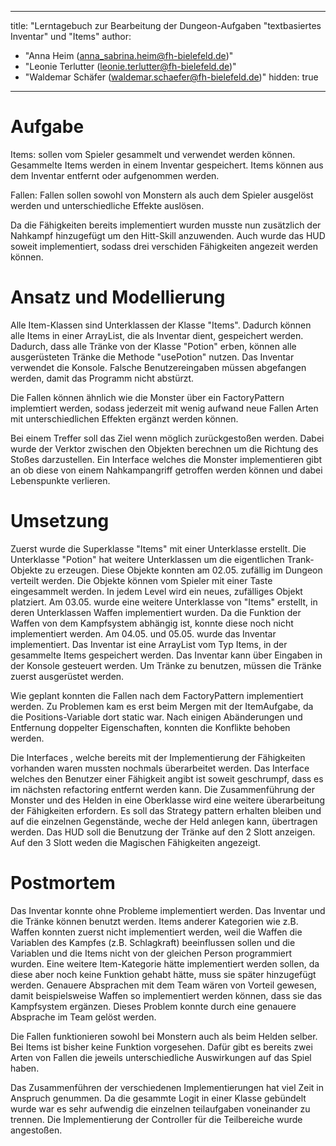 
---
title: "Lerntagebuch zur Bearbeitung der Dungeon-Aufgaben "textbasiertes Inventar" und "Items"
author:
-   "Anna Heim (anna_sabrina.heim@fh-bielefeld.de)"
-   "Leonie Terlutter (leonie.terlutter@fh-bielefeld.de)"
-   "Waldemar Schäfer (waldemar.schaefer@fh-bielefeld.de)"
    hidden: true
---

<!--
Führen Sie zu jeder Woche zur Bearbeitung der Dungeon-Aufhaben ein
Lerntagebuch in Ihrem Team. Kopieren Sie dazu diese Vorlage und füllen
Sie den Kopf entsprechend aus.

Im Lerntagebuch sollen Sie Ihr Vorgehen bei der Bearbeitung der jeweiligen
Dungeon-Aufgaben vom ersten Schritt bis zur Abgabe der Lösung dokumentieren,
d.h. wie sind Sie die gestellte Aufgabe angegangen (und warum), was war
Ihr Plan und auf welche Probleme sind Sie bei der Umsetzung gestoßen und
wie haben Sie diese Probleme gelöst. Beachten Sie die vorgegebene Struktur.

Für jede Abgabe sollte ungefähr eine DIN-A4-Seite Text erstellt werden,
d.h. ca. 400 Wörter umfassen. Wer das Lerntagebuch nur ungenügend führt
oder es gar nicht mit abgibt, bekommt für die betreffende Abgabe 0 Punkte.

Checken Sie das Lerntagebuch mit in Ihr Projekt/Git-Repo ein.

Schreiben Sie den Text mit [Markdown](https://pandoc.org/MANUAL.html#pandocs-markdown).
Tipp: VSCode bringt einen vergleichsweise guten Markdown-Support (inkl. Preview)
bereits in der Grundinstallation mit.

Geben Sie das Lerntagebuch stets mit ab. Achtung: Wenn Sie Abbildungen
einbetten (etwa UML-Diagramme), denken Sie daran, diese auch abzugeben!
-->


# Aufgabe
Items: sollen vom Spieler gesammelt und verwendet werden können. Gesammelte Items werden in einem Inventar gespeichert. Items können aus dem Inventar entfernt 
oder aufgenommen werden.

Fallen: Fallen sollen sowohl von Monstern als auch dem Spieler ausgelöst werden und unterschiedliche Effekte auslösen.

Da die Fähigkeiten bereits implementiert wurden musste nun zusätzlich der Nahkampf hinzugefügt um den Hitt-Skill anzuwenden. Auch wurde das HUD soweit implementiert, sodass drei verschiden Fähigkeiten angezeit werden können.
<!--
Bitte hier die zu lösende Aufgabe kurz in eigenen Worten beschreiben.
-->



# Ansatz und Modellierung

<!--
Bitte hier den Lösungsansatz kurz beschreiben:
-   Wie sollte die Aufgabe gelöst werden?
-   Welche Techniken wollten Sie einsetzen?
-   Wie sah Ihre Modellierung aus (UML-Diagramm)?
-   Worauf müssen Sie konkret achten?
-->
Alle Item-Klassen sind Unterklassen der Klasse "Items". Dadurch können alle Items in einer ArrayList, die als Inventar dient, gespeichert werden.
Dadurch, dass alle Tränke von der Klasse "Potion" erben, können alle ausgerüsteten Tränke die Methode "usePotion" nutzen.
Das Inventar verwendet die Konsole. Falsche Benutzereingaben müssen abgefangen werden, damit das Programm nicht abstürzt.

Die Fallen können ähnlich wie die Monster über ein FactoryPattern implemtiert werden, sodass jederzeit mit wenig aufwand neue Fallen Arten mit unterschiedlichen Effekten ergänzt werden können.

Bei einem Treffer soll das Ziel wenn möglich zurückgestoßen werden. Dabei wurde der Verktor zwischen den Objekten berechnen um die Richtung des Stoßes darzustellen. Ein Interface welches die Monster implementieren gibt an ob diese von einem Nahkampangriff getroffen werden können und dabei Lebenspunkte verlieren.
# Umsetzung

<!--
Bitte hier die Umsetzung der Lösung kurz beschreiben:
-   Was haben Sie gemacht,
-   an welchem Datum haben sie es gemacht,
-   wie lange hat es gedauert,
-   was war das Ergebnis?
-->
Zuerst wurde die Superklasse "Items" mit einer Unterklasse erstellt. Die Unterklasse "Potion" hat weitere Unterklassen um die eigentlichen Trank-Objekte zu erzeugen.
Diese Objekte konnten am 02.05. zufällig im Dungeon verteilt werden. Die Objekte können vom Spieler mit einer Taste eingesammelt werden. In jedem Level wird ein neues, zufälliges Objekt platziert. Am 03.05. wurde eine weitere Unterklasse von "Items" erstellt, in deren Unterklassen Waffen implementiert wurden. Da die Funktion der Waffen von dem Kampfsystem abhängig ist, konnte diese noch nicht implementiert werden. Am 04.05. und 05.05. wurde das Inventar implementiert. Das Inventar ist eine ArrayList vom Typ Items, in der gesammelte Items gespeichert werden. Das Inventar kann über Eingaben in der Konsole gesteuert werden. Um Tränke zu benutzen, müssen die Tränke zuerst ausgerüstet werden. 

Wie geplant konnten die Fallen nach dem FactoryPattern implementiert werden. Zu Problemen kam es erst beim Mergen mit der ItemAufgabe, da die Positions-Variable dort static war. Nach einigen Abänderungen und Entfernung doppelter Eigenschaften, konnten die Konflikte behoben werden.

Die Interfaces , welche bereits mit der Implementierung der Fähigkeiten vorhanden waren mussten nochmals überarbeitet werden. Das Interface welches den Benutzer einer Fähigkeit angibt ist soweit geschrumpf, dass es im nächsten refactoring entfernt werden kann. Die Zusammenführung der Monster und des Helden in eine Oberklasse wird eine weitere überarbeitung der Fähigkeiten erfordern. Es soll das Strategy pattern erhalten bleiben und auf die einzelnen Gegenstände, weche der Held anlegen kann, übertragen werden. Das HUD soll die Benutzung der Tränke auf den 2 Slott anzeigen. Auf den 3 Slott weden die Magischen Fähigkeiten angezeigt.
# Postmortem

<!--
Bitte blicken Sie auf die Aufgabe, Ihren Lösungsansatz und die Umsetzung
kritisch zurück:
-   Was hat funktioniert, was nicht? Würden Sie noch einmal so vorgehen?
-   Welche Probleme sind bei der Umsetzung Ihres Lösungsansatzes aufgetreten?
-   Wie haben Sie die Probleme letztlich gelöst?
-->
Das Inventar konnte ohne Probleme implementiert werden. Das Inventar und die Tränke können benutzt werden. Items anderer Kategorien wie z.B. Waffen konnten zuerst nicht implementiert werden, weil die Waffen die Variablen des Kampfes (z.B. Schlagkraft) beeinflussen sollen und die Variablen und die Items nicht von der gleichen Person programmiert wurden. Eine weitere Item-Kategorie hätte implementiert werden sollen, da diese aber noch keine Funktion gehabt hätte, muss sie später hinzugefügt werden. Genauere Absprachen mit dem Team wären von Vorteil gewesen, damit beispielsweise Waffen so implementiert werden können, dass sie das Kampfsystem ergänzen. Dieses Problem konnte durch eine genauere Absprache im Team gelöst werden.

Die Fallen funktionieren sowohl bei Monstern auch als beim Helden selber. Bei Items ist bisher keine Funktion vorgesehen. Dafür gibt es bereits zwei Arten von Fallen die jeweils unterschiedliche Auswirkungen auf das Spiel haben.

Das Zusammenführen der verschiedenen Implementierungen hat viel Zeit in Anspruch genummen. Da die gesammte Logit in einer Klasse gebündelt wurde war es sehr aufwendig die einzelnen teilaufgaben voneinander zu trennen. Die Implementierung der Controller für die Teilbereiche wurde angestoßen.